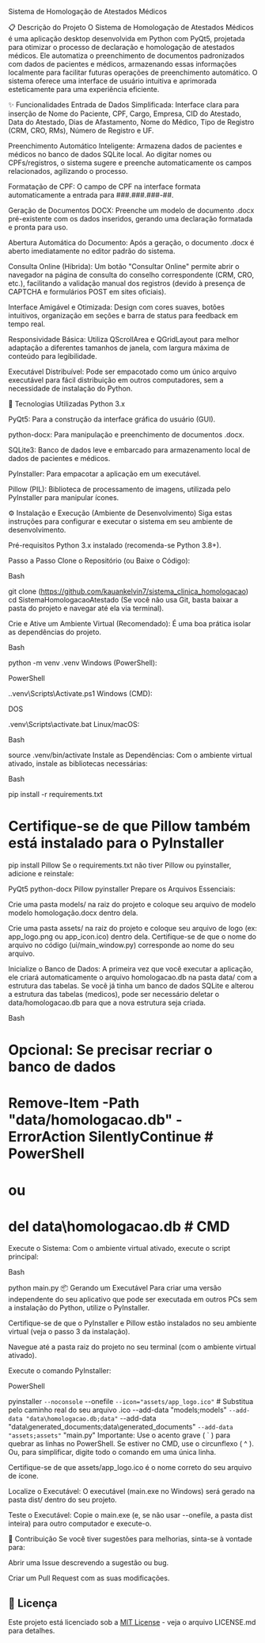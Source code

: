 Sistema de Homologação de Atestados Médicos

📋 Descrição do Projeto
O Sistema de Homologação de Atestados Médicos é uma aplicação desktop desenvolvida em Python com PyQt5, projetada para otimizar o processo de declaração e homologação de atestados médicos. Ele automatiza o preenchimento de documentos padronizados com dados de pacientes e médicos, armazenando essas informações localmente para facilitar futuras operações de preenchimento automático. O sistema oferece uma interface de usuário intuitiva e aprimorada esteticamente para uma experiência eficiente.

✨ Funcionalidades
Entrada de Dados Simplificada: Interface clara para inserção de Nome do Paciente, CPF, Cargo, Empresa, CID do Atestado, Data do Atestado, Dias de Afastamento, Nome do Médico, Tipo de Registro (CRM, CRO, RMs), Número de Registro e UF.

Preenchimento Automático Inteligente: Armazena dados de pacientes e médicos no banco de dados SQLite local. Ao digitar nomes ou CPFs/registros, o sistema sugere e preenche automaticamente os campos relacionados, agilizando o processo.

Formatação de CPF: O campo de CPF na interface formata automaticamente a entrada para ###.###.###-##.

Geração de Documentos DOCX: Preenche um modelo de documento .docx pré-existente com os dados inseridos, gerando uma declaração formatada e pronta para uso.

Abertura Automática do Documento: Após a geração, o documento .docx é aberto imediatamente no editor padrão do sistema.

Consulta Online (Híbrida): Um botão "Consultar Online" permite abrir o navegador na página de consulta do conselho correspondente (CRM, CRO, etc.), facilitando a validação manual dos registros (devido à presença de CAPTCHA e formulários POST em sites oficiais).

Interface Amigável e Otimizada: Design com cores suaves, botões intuitivos, organização em seções e barra de status para feedback em tempo real.

Responsividade Básica: Utiliza QScrollArea e QGridLayout para melhor adaptação a diferentes tamanhos de janela, com largura máxima de conteúdo para legibilidade.

Executável Distribuível: Pode ser empacotado como um único arquivo executável para fácil distribuição em outros computadores, sem a necessidade de instalação do Python.

🚀 Tecnologias Utilizadas
Python 3.x

PyQt5: Para a construção da interface gráfica do usuário (GUI).

python-docx: Para manipulação e preenchimento de documentos .docx.

SQLite3: Banco de dados leve e embarcado para armazenamento local de dados de pacientes e médicos.

PyInstaller: Para empacotar a aplicação em um executável.

Pillow (PIL): Biblioteca de processamento de imagens, utilizada pelo PyInstaller para manipular ícones.

⚙️ Instalação e Execução (Ambiente de Desenvolvimento)
Siga estas instruções para configurar e executar o sistema em seu ambiente de desenvolvimento.

Pré-requisitos
Python 3.x instalado (recomenda-se Python 3.8+).

Passo a Passo
Clone o Repositório (ou Baixe o Código):

Bash

git clone (https://github.com/kauankelvin7/sistema_clinica_homologacao)
cd SistemaHomologacaoAtestado
(Se você não usa Git, basta baixar a pasta do projeto e navegar até ela via terminal).

Crie e Ative um Ambiente Virtual (Recomendado):
É uma boa prática isolar as dependências do projeto.

Bash

python -m venv .venv
Windows (PowerShell):

PowerShell

.\.venv\Scripts\Activate.ps1
Windows (CMD):

DOS

.venv\Scripts\activate.bat
Linux/macOS:

Bash

source .venv/bin/activate
Instale as Dependências:
Com o ambiente virtual ativado, instale as bibliotecas necessárias:

Bash

pip install -r requirements.txt
# Certifique-se de que Pillow também está instalado para o PyInstaller
pip install Pillow
Se o requirements.txt não tiver Pillow ou pyinstaller, adicione e reinstale:

PyQt5
python-docx
Pillow
pyinstaller
Prepare os Arquivos Essenciais:

Crie uma pasta models/ na raiz do projeto e coloque seu arquivo de modelo modelo homologação.docx dentro dela.

Crie uma pasta assets/ na raiz do projeto e coloque seu arquivo de logo (ex: app_logo.png ou app_icon.ico) dentro dela. Certifique-se de que o nome do arquivo no código (ui/main_window.py) corresponde ao nome do seu arquivo.

Inicialize o Banco de Dados:
A primeira vez que você executar a aplicação, ele criará automaticamente o arquivo homologacao.db na pasta data/ com a estrutura das tabelas. Se você já tinha um banco de dados SQLite e alterou a estrutura das tabelas (medicos), pode ser necessário deletar o data/homologacao.db para que a nova estrutura seja criada.

Bash

# Opcional: Se precisar recriar o banco de dados
# Remove-Item -Path "data/homologacao.db" -ErrorAction SilentlyContinue # PowerShell
# ou
# del data\homologacao.db # CMD
Execute o Sistema:
Com o ambiente virtual ativado, execute o script principal:

Bash

python main.py
📦 Gerando um Executável
Para criar uma versão independente do seu aplicativo que pode ser executada em outros PCs sem a instalação do Python, utilize o PyInstaller.

Certifique-se de que o PyInstaller e Pillow estão instalados no seu ambiente virtual (veja o passo 3 da instalação).

Navegue até a pasta raiz do projeto no seu terminal (com o ambiente virtual ativado).

Execute o comando PyInstaller:

PowerShell

pyinstaller `
    --noconsole `
    --onefile `
    --icon="assets/app_logo.ico" `  # Substitua pelo caminho real do seu arquivo .ico
    --add-data "models;models" `
    --add-data "data\homologacao.db;data" `
    --add-data "data\generated_documents;data\generated_documents" `
    --add-data "assets;assets" `
    "main.py"
Importante: Use o acento grave ( ` ) para quebrar as linhas no PowerShell. Se estiver no CMD, use o circunflexo ( ^ ). Ou, para simplificar, digite todo o comando em uma única linha.

Certifique-se de que assets/app_logo.ico é o nome correto do seu arquivo de ícone.

Localize o Executável:
O executável (main.exe no Windows) será gerado na pasta dist/ dentro do seu projeto.

Teste o Executável:
Copie o main.exe (e, se não usar --onefile, a pasta dist inteira) para outro computador e execute-o.

🤝 Contribuição
Se você tiver sugestões para melhorias, sinta-se à vontade para:

Abrir uma Issue descrevendo a sugestão ou bug.

Criar um Pull Request com as suas modificações.

## 📄 Licença

Este projeto está licenciado sob a [MIT License](LICENSE.md) - veja o arquivo LICENSE.md para detalhes.
